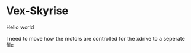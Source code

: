 Vex-Skyrise
===========
Hello world

I need to move how the motors are controlled for the xdrive to a seperate file
